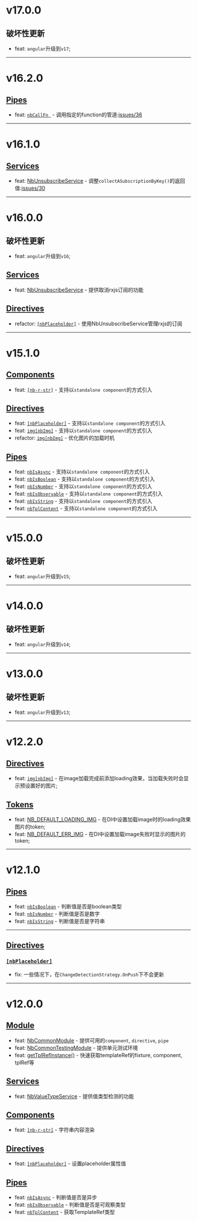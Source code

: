 # v17.0.0
## 破坏性更新
- feat: `angular`升级到`v17`;

---

# v16.2.0
## [Pipes](https://github.com/bigBear713/nb-common/blob/main/projects/nb-common/README.CN.md#Pipes "Pipes")
- feat: [`nbCallFn `](https://github.com/bigBear713/nb-common/blob/main/projects/nb-common/README.CN.md#nbcallfn-transformfn-function-args-any-anyundefined) - 调用指定的function的管道:[issues/36](https://github.com/bigBear713/nb-common/issues/36)

---

# v16.1.0
## [Services](https://github.com/bigBear713/nb-common/blob/main/projects/nb-common/README.CN.md#Services "Services")
- feat: [NbUnsubscribeService](https://github.com/bigBear713/nb-common/blob/main/projects/nb-common/README.CN.md#nbunsubscribeService) - 调整`collectASubscriptionByKey()`的返回值:[issues/30](https://github.com/bigBear713/nb-common/issues/30)

---

# v16.0.0
## 破坏性更新
- feat: `angular`升级到`v16`;
 
## [Services](https://github.com/bigBear713/nb-common/blob/main/projects/nb-common/README.CN.md#Services "Services")
- feat: [NbUnsubscribeService](https://github.com/bigBear713/nb-common/blob/main/projects/nb-common/README.CN.md#nbunsubscribeService) - 提供取消rxjs订阅的功能
 
## [Directives](https://github.com/bigBear713/nb-common/blob/main/projects/nb-common/README.CN.md#Directives "Directives")
- refactor: [`[nbPlaceholder]`](https://github.com/bigBear713/nb-common/blob/main/projects/nb-common/README.CN.md#nbplaceholder) - 使用NbUnsubscribeService管理rxjs的订阅

---

# v15.1.0
## [Components](https://github.com/bigBear713/nb-common/blob/main/projects/nb-common/README.CN.md#Components "Components")
- feat: [`[nb-r-str]`](https://github.com/bigBear713/nb-common/blob/main/projects/nb-common/README.CN.md#nb-r-str) - 支持以`standalone component`的方式引入

## [Directives](https://github.com/bigBear713/nb-common/blob/main/projects/nb-common/README.CN.md#Directives "Directives")
- feat: [`[nbPlaceholder]`](https://github.com/bigBear713/nb-common/blob/main/projects/nb-common/README.CN.md#nbplaceholder) - 支持以`standalone component`的方式引入
- feat: [`img[nbImg]`](https://github.com/bigBear713/nb-common/blob/main/projects/nb-common/README.CN.md#imgnbimg) - 支持以`standalone component`的方式引入
- refactor: [`img[nbImg]`](https://github.com/bigBear713/nb-common/blob/main/projects/nb-common/README.CN.md#imgnbimg) - 优化图片的加载时机

## [Pipes](https://github.com/bigBear713/nb-common/blob/main/projects/nb-common/README.CN.md#Pipes "Pipes")
- feat: [`nbIsAsync`](https://github.com/bigBear713/nb-common/blob/main/projects/nb-common/README.CN.md#nbisasync-transformvalue-any-value-is-observableany--promiseany) - 支持以`standalone component`的方式引入
- feat: [`nbIsBoolean`](https://github.com/bigBear713/nb-common/blob/main/projects/nb-common/README.CN.md#nbisboolean-transformvalue-any-value-is-boolean) - 支持以`standalone component`的方式引入
- feat: [`nbIsNumber`](https://github.com/bigBear713/nb-common/blob/main/projects/nb-common/README.CN.md#nbisnumber-transformvalue-any-value-is-number) - 支持以`standalone component`的方式引入
- feat: [`nbIsObservable`](https://github.com/bigBear713/nb-common/blob/main/projects/nb-common/README.CN.md#nbisobservable-transformvalue-any-value-is-observableany) - 支持以`standalone component`的方式引入
- feat: [`nbIsString`](https://github.com/bigBear713/nb-common/blob/main/projects/nb-common/README.CN.md#nbisstring-transformvalue-any-value-is-string) - 支持以`standalone component`的方式引入
- feat: [`nbTplContent`](https://github.com/bigBear713/nb-common/blob/main/projects/nb-common/README.CN.md#nbtplcontent-transformvalue-any-templaterefany--null) - 支持以`standalone component`的方式引入

---

# v15.0.0
## 破坏性更新
- feat: `angular`升级到`v15`;

---

# v14.0.0
## 破坏性更新
- feat: `angular`升级到`v14`;

---

# v13.0.0
## 破坏性更新
- feat: `angular`升级到`v13`;

---

# v12.2.0
## [Directives](https://github.com/bigBear713/nb-common/blob/main/projects/nb-common/README.CN.md#Directives "Directives")
- feat: [`img[nbImg]`](https://github.com/bigBear713/nb-common/blob/main/projects/nb-common/README.CN.md#imgnbimg) - 在image加载完成前添加loading效果，当加载失败时会显示预设置好的图片;

## [Tokens](https://github.com/bigBear713/nb-common/blob/main/projects/nb-common/README.CN.md#tokens "Tokens")
- feat: [NB_DEFAULT_LOADING_IMG](https://github.com/bigBear713/nb-common/blob/main/projects/nb-common/README.CN.md#nb_default_loading_img) - 在DI中设置加载image时的loading效果图片的token;
- feat: [NB_DEFAULT_ERR_IMG](https://github.com/bigBear713/nb-common/blob/main/projects/nb-common/README.CN.md#nb_default_err_img) - 在DI中设置加载image失败时显示的图片的token;

---

# v12.1.0
## [Pipes](https://github.com/bigBear713/nb-common/blob/main/projects/nb-common/README.CN.md#Pipes "Pipes")
- feat: [`nbIsBoolean`](https://github.com/bigBear713/nb-common/blob/main/projects/nb-common/README.CN.md#nbisboolean-transformvalue-any-value-is-boolean) - 判断值是否是boolean类型
- feat: [`nbIsNumber`](https://github.com/bigBear713/nb-common/blob/main/projects/nb-common/README.CN.md#nbisnumber-transformvalue-any-value-is-number) - 判断值是否是数字
- feat: [`nbIsString`](https://github.com/bigBear713/nb-common/blob/main/projects/nb-common/README.CN.md#nbisstring-transformvalue-any-value-is-string) - 判断值是否是字符串

---

## [Directives](https://github.com/bigBear713/nb-common/blob/main/projects/nb-common/README.CN.md#Directives "Directives")
### [`[nbPlaceholder]`](https://github.com/bigBear713/nb-common/blob/main/projects/nb-common/README.CN.md#nbplaceholder)
- fix: 一些情况下，在`ChangeDetectionStrategy.OnPush`下不会更新

---

# v12.0.0
## [Module](https://github.com/bigBear713/nb-common/blob/main/projects/nb-common/README.CN.md#Module "Module")
- feat: [NbCommonModule](https://github.com/bigBear713/nb-common/blob/main/projects/nb-common/README.CN.md#nbcommonmodule) - 提供可用的`component`, `directive`, `pipe`
- feat: [NbCommonTestingModule](https://github.com/bigBear713/nb-common/blob/main/projects/nb-common/README.CN.md#nbcommontestingmodule) - 提供单元测试环境
- feat: [getTplRefInstance()](https://github.com/bigBear713/nb-common/blob/main/projects/nb-common/README.CN.md#function-gettplrefinstancetestbed-testbedstatic-fixturecomponentfixturecomponent-templatereftestingcomponenttplref-templateref) - 快速获取templateRef的fixture, component, tplRef等

## [Services](https://github.com/bigBear713/nb-common/blob/main/projects/nb-common/README.CN.md#Services "Services")
- feat: [NbValueTypeService](https://github.com/bigBear713/nb-common/blob/main/projects/nb-common/README.CN.md#nbvaluetypeservice) - 提供值类型检测的功能

## [Components](https://github.com/bigBear713/nb-common/blob/main/projects/nb-common/README.CN.md#Components "Components")
- feat: [`[nb-r-str]`](https://github.com/bigBear713/nb-common/blob/main/projects/nb-common/README.CN.md#nb-r-str) - 字符串内容渲染

## [Directives](https://github.com/bigBear713/nb-common/blob/main/projects/nb-common/README.CN.md#Directives "Directives")
- feat: [`[nbPlaceholder]`](https://github.com/bigBear713/nb-common/blob/main/projects/nb-common/README.CN.md#nbplaceholder) - 设置placeholder属性值

## [Pipes](https://github.com/bigBear713/nb-common/blob/main/projects/nb-common/README.CN.md#Pipes "Pipes")
- feat: [`nbIsAsync`](https://github.com/bigBear713/nb-common/blob/main/projects/nb-common/README.CN.md#nbisasync-transformvalue-any-value-is-observableany--promiseany) - 判断值是否是异步
- feat: [`nbIsObservable`](https://github.com/bigBear713/nb-common/blob/main/projects/nb-common/README.CN.md#nbisobservable-transformvalue-any-value-is-observableany) - 判断值是否是可观察类型
- feat: [`nbTplContent`](https://github.com/bigBear713/nb-common/blob/main/projects/nb-common/README.CN.md#nbtplcontent-transformvalue-any-templaterefany--null) - 获取TemplateRef类型